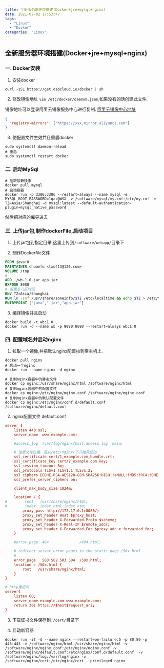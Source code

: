 ```yaml
---
title: 全新服务器环境搭建(Docker+jre+mysql+nginx)
date: 2021-07-02 17:53:47
tags:
  - "Linux"
  - "Docker"
categories: "Linux"
---
```


## 全新服务器环境搭建(Docker+jre+mysql+nginx)

### 一. Docker安装

1. 安装docker
```shell
curl -sSL https://get.daocloud.io/docker | sh
```
<!-- more -->
2. 修改镜像地址 `vim /etc/docker/daemom.json`,如果没有的话创建此文件.

镜像地址可以登录阿里云镜像服务中心进行复制. [阿里云镜像中心地址](https://cr.console.aliyun.com/cn-hangzhou/instances/mirrors)

```json
{
  "registry-mirrors": ["https://xxx.mirror.aliyuncs.com"]
}
```

3. 使配置文件生效并且重启docker

```shell
sudo systemctl daemon-reload
# 重启
sudo systemctl restart docker
```

### 二. 启动MySql

```shell
# 拉取最新镜像
docker pull mysql
# 启动容器
docker run -p 3306:3306 --restart=always --name mysql -e MYSQL_ROOT_PASSWORD=1qaz@WSX -v /software/mysql/my.cnf:/etc/my.cnf -e TZ=Asia/Shanghai -d mysql:latest --default-authentication-plugin=mysql_native_password
```

然后把对应的库导进去

### 三. 上传jar包,制作dockerFile,启动项目

1. 上传jar包到指定目录,这里上传到`/software/webapp/`目录下

2. 制作Dockerfile文件

```Dockerfile
FROM java:8
MAINTAINER chuanfu <lxq413@126.com>
VOLUME /tmp
#
ADD ./wb-1.0.jar app.jar
EXPOSE 8080
# 设置东八区时区
ENV TZ=Asia/Shanghai
RUN ln -snf /usr/share/zoneinfo/$TZ /etc/localtime && echo $TZ > /etc/timezone
ENTRYPOINT ["java","-jar","app.jar"]
```

3. 编译镜像并且启动

```shell
docker build -t wb:1.0 .
docker run -d --name wb -p 8080:8080 --restart=always wb:1.0
```

### 四. 配置域名并启动nginx

1. 拉取一个镜像,并把默认nginx配置拉到宿主机上.

```shell
docker pull nginx
# 启动一个nginx
docker run --name nginx -d nginx

# 复制nginx容器中的静态文件
docker cp nginx:/usr/share/nginx/html /software/nginx/html
# 复制nginx容器中的配置文件
docker cp nginx:/etc/nginx/nginx.conf /software/nginx/nginx.conf
# 复制nginx容器中的默认配置文件
docker cp nginx:/etc/nginx/conf.d/default.conf /software/nginx/default.conf
```

2. nginx配置文件 default.conf

```conf
server {
    listen 443 ssl;
    server_name  www.example.com;

    #access_log  /var/log/nginx/host.access.log  main;

    # 注意文件位置，是从/etc/nginx/下开始算起的
    ssl_certificate cert/1_example.com_bundle.crt;
    ssl_certificate_key cert/2_example.com.key;
    ssl_session_timeout 5m;
    ssl_protocols TLSv1 TLSv1.1 TLSv1.2;
    ssl_ciphers ECDHE-RSA-AES128-GCM-SHA256:HIGH:!aNULL:!MD5:!RC4:!DHE;
    ssl_prefer_server_ciphers on;

    client_max_body_size 1024m;

    location / {
#        root   /usr/share/nginx/html;
#        index  index.html index.htm;
        proxy_pass http://172.17.0.1:8080/;
        proxy_set_header Host $proxy_host;
        proxy_set_header X-Forwarded-Proto $scheme;
        proxy_set_header X-Real-IP $remote_addr;
        proxy_set_header X-Forwarded-For $proxy_add_x_forwarded_for;
    }

    #error_page  404              /404.html;

    # redirect server error pages to the static page /50x.html
    #
    error_page   500 502 503 504  /50x.html;
    location = /50x.html {
        root   /usr/share/nginx/html;
    }
}

# http重定向
server{
    listen 80;
    server_name example.com www.example.com;
    return 301 https://$host$request_uri;
}

```

3. 下载证书文件保存到`./cert/`目录下

4. 启动新容器
```shell
docker run -it -d --name nginx --restart=on-failure:5 -p 80:80 -p 443:443 -v /software/nginx/html:/usr/share/nginx/html -v /software/nginx/nginx.conf:/etc/nginx/nginx.conf -v /software/nginx/default.conf:/etc/nginx/conf.d/default.conf  -v /software/nginx/log:/var/log/nginx -v /software/nginx/cert:/etc/nginx/cert --privileged nginx
```